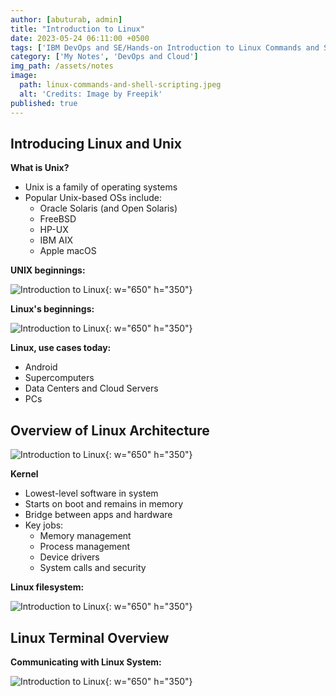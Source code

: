 ```yaml
---
author: [abuturab, admin]
title: "Introduction to Linux"
date: 2023-05-24 06:11:00 +0500
tags: ['IBM DevOps and SE/Hands-on Introduction to Linux Commands and Shell Scripting']
category: ['My Notes', 'DevOps and Cloud']
img_path: /assets/notes
image:
  path: linux-commands-and-shell-scripting.jpeg
  alt: 'Credits: Image by Freepik'
published: true
---
```


## **Introducing Linux and Unix**
  
  **What is Unix?**
- Unix is a family of operating systems
- Popular Unix-based OSs include:
	- Oracle Solaris (and Open Solaris)
	- FreeBSD
	- HP-UX
	- IBM AIX
	- Apple macOS
	  
**UNIX beginnings:**

![Introduction to Linux](Introduction%20to%20Linux.png){: w="650" h="350"}

**Linux's beginnings:**

![Introduction to Linux](Introduction%20to%20Linux-1.png){: w="650" h="350"}

**Linux, use cases today:**
- Android
- Supercomputers
- Data Centers and Cloud Servers
- PCs

## **Overview of Linux Architecture**

![Introduction to Linux](Introduction%20to%20Linux-2.png){: w="650" h="350"}
  
  **Kernel**
- Lowest-level software in system
- Starts on boot and remains in memory
- Bridge between apps and hardware
- Key jobs:
	- Memory management
	- Process management
	- Device drivers
	- System calls and security

**Linux filesystem:**

![Introduction to Linux](Introduction%20to%20Linux-3.png){: w="650" h="350"}

## **Linux Terminal Overview**
  
**Communicating with Linux System:**

![Introduction to Linux](Introduction%20to%20Linux-4.png){: w="650" h="350"}